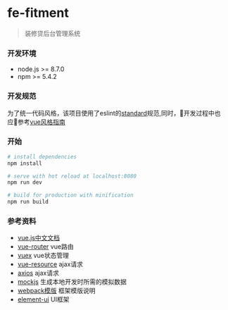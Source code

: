 # fe-fitment
> 装修贷后台管理系统

### 开发环境
* node.js >= 8.7.0
* npm >= 5.4.2

### 开发规范
为了统一代码风格，该项目使用了eslint的[standard](https://github.com/standard/standard/blob/master/docs/RULES-zhcn.md)规范,同时，开发过程中也应参考[vue风格指南](https://cn.vuejs.org/v2/style-guide/)

### 开始
``` bash
# install dependencies
npm install

# serve with hot reload at localhost:8080
npm run dev

# build for production with minification
npm run build
```

### 参考资料
* [vue.js中文文档](https://vuefe.cn/)
* [vue-router](http://router.vuejs.org/zh-cn/index.html)  vue路由
* [vuex](http://vuex.vuejs.org/en/intro.html) vue状态管理 
* [vue-resource](http://www.cnblogs.com/axl234/p/5899137.html) ajax请求
* [axios](https://github.com/mzabriskie/axios) ajax请求
* [mockjs](http://mockjs.com/) 生成本地开发时所需的模拟数据
* [webpack模版](https://vuejs-templates.github.io/webpack/) 框架模版说明
* [element-ui](http://element-cn.eleme.io/#/zh-CN/component/installation) UI框架
